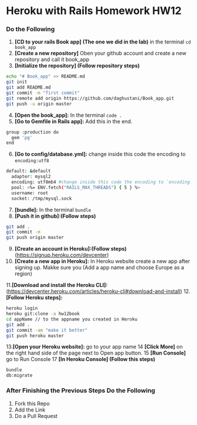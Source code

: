 # Heroku with Rails Homework HW12

### Do the Following
1. **[CD to your rails Book app] (The one we did in the lab)** in the terminal `cd book_app`
2. **[Create a new repository]** Oben your github account and create a new repository and call it book_app
3. **[Initialize the repository] (Follow repository steps)**

```Bash
echo "# Book_app" >> README.md
git init
git add README.md
git commit -m "first commit"
git remote add origin https://github.com/daghustani/Book_app.git
git push -u origin master
```

4. **[Open the book_app]:** In the terminal `code .`
5. **[Go to Gemfile in Rails app]:** Add this in the end.  

```Bash
group :production do
  gem 'pg'
end
```

6. **[Go to config/database.yml]:** change inside this code the encoding to `encoding:utf8`
```bash
default: &default
  adapter: mysql2
  encoding: utf8mb4 #change inside this code the encoding to `encoding:utf8`
  pool: <%= ENV.fetch("RAILS_MAX_THREADS") { 5 } %>
  username: root
  socket: /tmp/mysql.sock
```


7. **[bundle]:** In the terminal `bundle`
8. **[Push it in github]:(Follow steps)** 

```Bash
git add .
git commit -m 
git push origin master 
```

9. **[Create an account in Heroku]:(Follow steps)**(https://signup.heroku.com/devcenter)
10. **[Create a new app in Heroku]:** In Heroku website create a new app after signing up. Makke sure you (Add a app name and choose Europe as a region)

11.**[Download and install the Heroku CLI]:** (https://devcenter.heroku.com/articles/heroku-cli#download-and-install)
12.**[Follow Heroku steps]:**
```bash
heroku login
heroku git:clone -a hw12book
cd appName // to the appname you created in Heroku
git add .
git commit -am "make it better"
git push heroku master
```
13.**[Open your Heroku website]:** go to your app name
14 **[Click More]** on the right hand side of the page next to Open app button.
15 **[Run Console]** go to Run Console
17 **[In Heroku Console] (Follow this steps)** 

```bash
bundle
db:migrate
```


### After Finishing the Previous Steps Do the Following
1. Fork this Repo
2. Add the Link
4. Do a Pull Request


